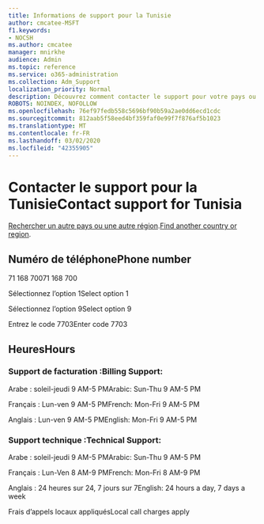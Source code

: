 ```yaml
---
title: Informations de support pour la Tunisie
author: cmcatee-MSFT
f1.keywords:
- NOCSH
ms.author: cmcatee
manager: mnirkhe
audience: Admin
ms.topic: reference
ms.service: o365-administration
ms.collection: Adm_Support
localization_priority: Normal
description: Découvrez comment contacter le support pour votre pays ou région.
ROBOTS: NOINDEX, NOFOLLOW
ms.openlocfilehash: 76ef97fedb558c5696bf90b59a2ae0dd6ecd1cdc
ms.sourcegitcommit: 812aab5f58eed4bf359faf0e99f7f876af5b1023
ms.translationtype: MT
ms.contentlocale: fr-FR
ms.lasthandoff: 03/02/2020
ms.locfileid: "42355905"
---
```

# <a name="contact-support-for-tunisia"></a><span data-ttu-id="309c6-103">Contacter le support pour la Tunisie</span><span class="sxs-lookup"><span data-stu-id="309c6-103">Contact support for Tunisia</span></span>

<span data-ttu-id="309c6-104">[Rechercher un autre pays ou une autre région](../contact-support-for-business-products.md).</span><span class="sxs-lookup"><span data-stu-id="309c6-104">[Find another country or region](../contact-support-for-business-products.md).</span></span>

## <a name="phone-number"></a><span data-ttu-id="309c6-105">Numéro de téléphone</span><span class="sxs-lookup"><span data-stu-id="309c6-105">Phone number</span></span>
<span data-ttu-id="309c6-106">71 168 700</span><span class="sxs-lookup"><span data-stu-id="309c6-106">71 168 700</span></span>

<span data-ttu-id="309c6-107">Sélectionnez l’option 1</span><span class="sxs-lookup"><span data-stu-id="309c6-107">Select option 1</span></span>

<span data-ttu-id="309c6-108">Sélectionnez l’option 9</span><span class="sxs-lookup"><span data-stu-id="309c6-108">Select option 9</span></span>

<span data-ttu-id="309c6-109">Entrez le code 7703</span><span class="sxs-lookup"><span data-stu-id="309c6-109">Enter code 7703</span></span>

## <a name="hours"></a><span data-ttu-id="309c6-110">Heures</span><span class="sxs-lookup"><span data-stu-id="309c6-110">Hours</span></span>
### <a name="billing-support"></a><span data-ttu-id="309c6-111">Support de facturation :</span><span class="sxs-lookup"><span data-stu-id="309c6-111">Billing Support:</span></span>

<span data-ttu-id="309c6-112">Arabe : soleil-jeudi 9 AM-5 PM</span><span class="sxs-lookup"><span data-stu-id="309c6-112">Arabic: Sun-Thu 9 AM-5 PM</span></span>

<span data-ttu-id="309c6-113">Français : Lun-ven 9 AM-5 PM</span><span class="sxs-lookup"><span data-stu-id="309c6-113">French: Mon-Fri 9 AM-5 PM</span></span>

<span data-ttu-id="309c6-114">Anglais : Lun-ven 9 AM-5 PM</span><span class="sxs-lookup"><span data-stu-id="309c6-114">English: Mon-Fri 9 AM-5 PM</span></span>

### <a name="technical-support"></a><span data-ttu-id="309c6-115">Support technique :</span><span class="sxs-lookup"><span data-stu-id="309c6-115">Technical Support:</span></span>

<span data-ttu-id="309c6-116">Arabe : soleil-jeudi 9 AM-5 PM</span><span class="sxs-lookup"><span data-stu-id="309c6-116">Arabic: Sun-Thu 9 AM-5 PM</span></span>

<span data-ttu-id="309c6-117">Français : Lun-Ven 8 AM-9 PM</span><span class="sxs-lookup"><span data-stu-id="309c6-117">French: Mon-Fri 8 AM-9 PM</span></span>

<span data-ttu-id="309c6-118">Anglais : 24 heures sur 24, 7 jours sur 7</span><span class="sxs-lookup"><span data-stu-id="309c6-118">English: 24 hours a day, 7 days a week</span></span>

<span data-ttu-id="309c6-119">Frais d’appels locaux appliqués</span><span class="sxs-lookup"><span data-stu-id="309c6-119">Local call charges apply</span></span>
